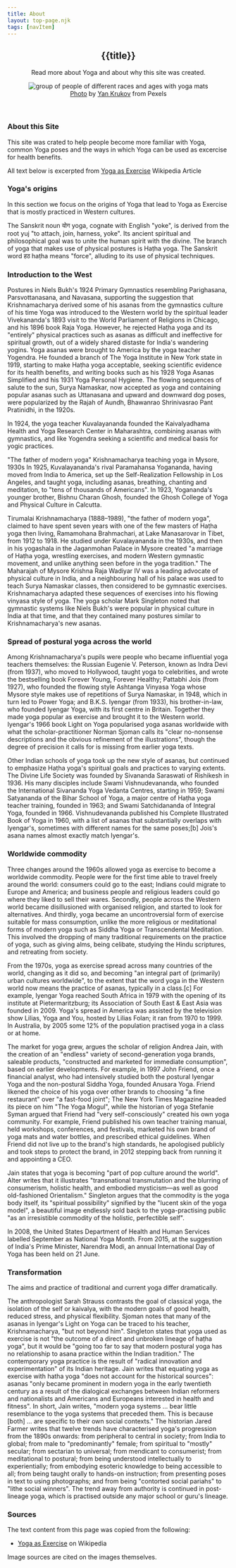 ```yaml
---
title: About
layout: top-page.njk
tags: [navItem]
---
```

<header class="page-header">
  <h2 class="page-title">{{title}}</h2>
  <div class="page-description">
    <p>Read more about Yoga and about why this site was created.</p>
  </div>
  <figure class="image">
    <img src="/images/pexels-yan-krukov-8436400.jpg" alt="group of people of different races and ages with yoga mats">
    <figcaption><a href="https://www.pexels.com/photo/group-of-people-sitting-on-black-exercise-equipment-8436400/">Photo</a> by <a href="https://www.pexels.com/@yankrukov?utm_content=attributionCopyText&utm_medium=referral&utm_source=pexels">Yan Krukov</a> from Pexels</figcaption>
  </figure>
</header>

<div class="page-content">
 
### About this Site
This site was crated to help people become more familiar with Yoga, common Yoga poses and the ways in which Yoga can be used as excercise for health benefits.

<p class="cite">All text below is excerpted from <a href="https://en.wikipedia.org/wiki/Yoga_as_exercise">Yoga as Exercise</a> Wikipedia Article</p>

### Yoga's origins

In this section we focus on the origins of Yoga that lead to Yoga as Exercise that is mostly practiced in Western cultures.

The Sanskrit noun योग yoga, cognate with English "yoke", is derived from the root yuj "to attach, join, harness, yoke". Its ancient spiritual and philosophical goal was to unite the human spirit with the divine. The branch of yoga that makes use of physical postures is Haṭha yoga. The Sanskrit word हठ haṭha means "force", alluding to its use of physical techniques.

### Introduction to the West

Postures in Niels Bukh's 1924 Primary Gymnastics resembling Parighasana, Parsvottanasana, and Navasana, supporting the suggestion that Krishnamacharya derived some of his asanas from the gymnastics culture of his time
Yoga was introduced to the Western world by the spiritual leader Vivekananda's 1893 visit to the World Parliament of Religions in Chicago, and his 1896 book Raja Yoga. However, he rejected Haṭha yoga and its "entirely" physical practices such as asanas as difficult and ineffective for spiritual growth, out of a widely shared distaste for India's wandering yogins. Yoga asanas were brought to America by the yoga teacher Yogendra. He founded a branch of The Yoga Institute in New York state in 1919, starting to make Haṭha yoga acceptable, seeking scientific evidence for its health benefits, and writing books such as his 1928 Yoga Asanas Simplified and his 1931 Yoga Personal Hygiene. The flowing sequences of salute to the sun, Surya Namaskar, now accepted as yoga and containing popular asanas such as Uttanasana and upward and downward dog poses, were popularized by the Rajah of Aundh, Bhawanrao Shrinivasrao Pant Pratinidhi, in the 1920s.

In 1924, the yoga teacher Kuvalayananda founded the Kaivalyadhama Health and Yoga Research Center in Maharashtra, combining asanas with gymnastics, and like Yogendra seeking a scientific and medical basis for yogic practices.


"The father of modern yoga" Krishnamacharya teaching yoga in Mysore, 1930s
In 1925, Kuvalayananda's rival Paramahansa Yogananda, having moved from India to America, set up the Self-Realization Fellowship in Los Angeles, and taught yoga, including asanas, breathing, chanting and meditation, to "tens of thousands of Americans". In 1923, Yogananda's younger brother, Bishnu Charan Ghosh, founded the Ghosh College of Yoga and Physical Culture in Calcutta.

Tirumalai Krishnamacharya (1888–1989), "the father of modern yoga", claimed to have spent seven years with one of the few masters of Haṭha yoga then living, Ramamohana Brahmachari, at Lake Manasarovar in Tibet, from 1912 to 1918. He studied under Kuvalayananda in the 1930s, and then in his yogashala in the Jaganmohan Palace in Mysore created "a marriage of Haṭha yoga, wrestling exercises, and modern Western gymnastic movement, and unlike anything seen before in the yoga tradition." The Maharajah of Mysore Krishna Raja Wadiyar IV was a leading advocate of physical culture in India, and a neighbouring hall of his palace was used to teach Surya Namaskar classes, then considered to be gymnastic exercises. Krishnamacharya adapted these sequences of exercises into his flowing vinyasa style of yoga. The yoga scholar Mark Singleton noted that gymnastic systems like Niels Bukh's were popular in physical culture in India at that time, and that they contained many postures similar to Krishnamacharya's new asanas.


### Spread of postural yoga across the world

Among Krishnamacharya's pupils were people who became influential yoga teachers themselves: the Russian Eugenie V. Peterson, known as Indra Devi (from 1937), who moved to Hollywood, taught yoga to celebrities, and wrote the bestselling book Forever Young, Forever Healthy; Pattabhi Jois (from 1927), who founded the flowing style Ashtanga Vinyasa Yoga whose Mysore style makes use of repetitions of Surya Namaskar, in 1948, which in turn led to Power Yoga; and B.K.S. Iyengar (from 1933), his brother-in-law, who founded Iyengar Yoga, with its first centre in Britain. Together they made yoga popular as exercise and brought it to the Western world. Iyengar's 1966 book Light on Yoga popularised yoga asanas worldwide with what the scholar-practitioner Norman Sjoman calls its "clear no-nonsense descriptions and the obvious refinement of the illustrations", though the degree of precision it calls for is missing from earlier yoga texts.

Other Indian schools of yoga took up the new style of asanas, but continued to emphasize Haṭha yoga's spiritual goals and practices to varying extents. The Divine Life Society was founded by Sivananda Saraswati of Rishikesh in 1936. His many disciples include Swami Vishnudevananda, who founded the International Sivananda Yoga Vedanta Centres, starting in 1959; Swami Satyananda of the Bihar School of Yoga, a major centre of Haṭha yoga teacher training, founded in 1963; and Swami Satchidananda of Integral Yoga, founded in 1966. Vishnudevananda published his Complete Illustrated Book of Yoga in 1960, with a list of asanas that substantially overlaps with Iyengar's, sometimes with different names for the same poses;[b] Jois's asana names almost exactly match Iyengar's.

### Worldwide commodity

Three changes around the 1960s allowed yoga as exercise to become a worldwide commodity. People were for the first time able to travel freely around the world: consumers could go to the east; Indians could migrate to Europe and America; and business people and religious leaders could go where they liked to sell their wares. Secondly, people across the Western world became disillusioned with organised religion, and started to look for alternatives. And thirdly, yoga became an uncontroversial form of exercise suitable for mass consumption, unlike the more religious or meditational forms of modern yoga such as Siddha Yoga or Transcendental Meditation. This involved the dropping of many traditional requirements on the practice of yoga, such as giving alms, being celibate, studying the Hindu scriptures, and retreating from society.

From the 1970s, yoga as exercise spread across many countries of the world, changing as it did so, and becoming "an integral part of (primarily) urban cultures worldwide", to the extent that the word yoga in the Western world now means the practice of asanas, typically in a class.[c] For example, Iyengar Yoga reached South Africa in 1979 with the opening of its institute at Pietermaritzburg; its Association of South East & East Asia was founded in 2009. Yoga's spread in America was assisted by the television show Lilias, Yoga and You, hosted by Lilias Folan; it ran from 1970 to 1999. In Australia, by 2005 some 12% of the population practised yoga in a class or at home.

The market for yoga grew, argues the scholar of religion Andrea Jain, with the creation of an "endless" variety of second-generation yoga brands, saleable products, "constructed and marketed for immediate consumption", based on earlier developments. For example, in 1997 John Friend, once a financial analyst, who had intensively studied both the postural Iyengar Yoga and the non-postural Siddha Yoga, founded Anusara Yoga. Friend likened the choice of his yoga over other brands to choosing "a fine restaurant" over "a fast-food joint"; The New York Times Magazine headed its piece on him "The Yoga Mogul", while the historian of yoga Stefanie Syman argued that Friend had "very self-consciously" created his own yoga community. For example, Friend published his own teacher training manual, held workshops, conferences, and festivals, marketed his own brand of yoga mats and water bottles, and prescribed ethical guidelines. When Friend did not live up to the brand's high standards, he apologised publicly and took steps to protect the brand, in 2012 stepping back from running it and appointing a CEO.

Jain states that yoga is becoming "part of pop culture around the world". Alter writes that it illustrates "transnational transmutation and the blurring of consumerism, holistic health, and embodied mysticism—as well as good old-fashioned Orientalism." Singleton argues that the commodity is the yoga body itself, its "spiritual possibility" signified by the "lucent skin of the yoga model", a beautiful image endlessly sold back to the yoga-practising public "as an irresistible commodity of the holistic, perfectible self".

In 2008, the United States Department of Health and Human Services labelled September as National Yoga Month. From 2015, at the suggestion of India's Prime Minister, Narendra Modi, an annual International Day of Yoga has been held on 21 June.

### Transformation
The aims and practice of traditional and current yoga differ dramatically.

The anthropologist Sarah Strauss contrasts the goal of classical yoga, the isolation of the self or kaivalya, with the modern goals of good health, reduced stress, and physical flexibility. Sjoman notes that many of the asanas in Iyengar's Light on Yoga can be traced to his teacher, Krishnamacharya, "but not beyond him". Singleton states that yoga used as exercise is not "the outcome of a direct and unbroken lineage of haṭha yoga", but it would be "going too far to say that modern postural yoga has no relationship to asana practice within the Indian tradition." The contemporary yoga practice is the result of "radical innovation and experimentation" of its Indian heritage. Jain writes that equating yoga as exercise with hatha yoga "does not account for the historical sources": asanas "only became prominent in modern yoga in the early twentieth century as a result of the dialogical exchanges between Indian reformers and nationalists and Americans and Europeans interested in health and fitness". In short, Jain writes, "modern yoga systems ... bear little resemblance to the yoga systems that preceded them. This is because [both] ... are specific to their own social contexts." The historian Jared Farmer writes that twelve trends have characterised yoga's progression from the 1890s onwards: from peripheral to central in society; from India to global; from male to "predominantly" female; from spiritual to "mostly" secular; from sectarian to universal; from mendicant to consumerist; from meditational to postural; from being understood intellectually to experientially; from embodying esoteric knowledge to being accessible to all; from being taught orally to hands-on instruction; from presenting poses in text to using photographs; and from being "contorted social pariahs" to "lithe social winners". The trend away from authority is continued in post-lineage yoga, which is practised outside any major school or guru's lineage.

</div>

<footer class="pose-footer">
<div class="sources">
    <h3>Sources</h3>
    <p>The text content from this page was copied from the following:</p>
    <ul>
        <li id="yoga-as-exercise"><a href="https://en.wikipedia.org/wiki/Yoga_as_exercise">Yoga as Exercise</a> on Wikipedia</li>
    </ul>
    <p>Image sources are cited on the images themselves.</p>
</div>
</footer>